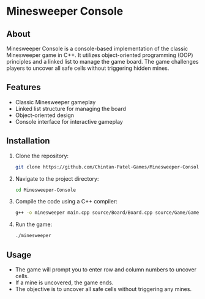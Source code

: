 # Minesweeper Console

## About

Minesweeper Console is a console-based implementation of the classic Minesweeper game in C++. It utilizes object-oriented programming (OOP) principles and a linked list to manage the game board. The game challenges players to uncover all safe cells without triggering hidden mines.

## Features

- Classic Minesweeper gameplay
- Linked list structure for managing the board
- Object-oriented design
- Console interface for interactive gameplay

## Installation

1. Clone the repository:
   ```bash
   git clone https://github.com/Chintan-Patel-Games/Minesweeper-Console.git
   ```

2. Navigate to the project directory:

   ```bash
   cd Minesweeper-Console
   ```

3. Compile the code using a C++ compiler:

   ```bash
   g++ -o minesweeper main.cpp source/Board/Board.cpp source/Game/Game.cpp -Iheader
   ```

4. Run the game:

   ```bash
   ./minesweeper
   ```

## Usage


- The game will prompt you to enter row and column numbers to uncover cells.
- If a mine is uncovered, the game ends.
- The objective is to uncover all safe cells without triggering any mines.
